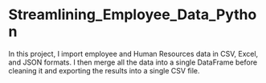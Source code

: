 # Streamlining_Employee_Data_Python

In this project, I import employee and Human Resources data in CSV, Excel, and JSON formats. 
I then merge all the data into a single DataFrame before cleaning it and exporting the results into a single CSV file. 
